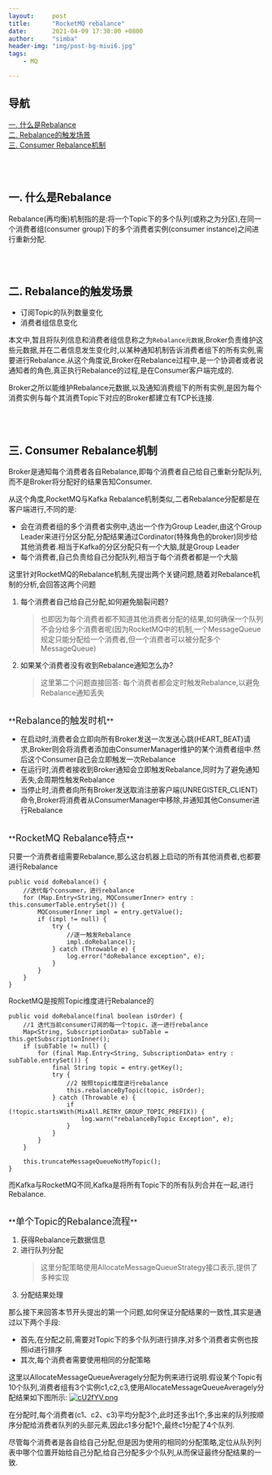 ```yaml
---
layout:     post
title:      "RocketMQ rebalance"
date:       2021-04-09 17:30:00 +0800
author:     "simba"
header-img: "img/post-bg-miui6.jpg"
tags:
    - MQ

---
```







## 导航
[一. 什么是Rebalance](#jump1)
<br>
[二. Rebalance的触发场景](#jump2)
<br>
[三. Consumer Rebalance机制](#jump3)
<br>










<br><br>
## <span id="jump1">一. 什么是Rebalance</span>

Rebalance(再均衡)机制指的是:将一个Topic下的多个队列(或称之为分区),在同一个消费者组(consumer group)下的多个消费者实例(consumer instance)之间进行重新分配.<br>



<br><br>
## <span id="jump2">二. Rebalance的触发场景</span>

* 订阅Topic的队列数量变化
* 消费者组信息变化

本文中,暂且将队列信息和消费者组信息称之为``Rebalance元数据``,Broker负责维护这些元数据,并在二者信息发生变化时,以某种通知机制告诉消费者组下的所有实例,需要进行Rebalance.从这个角度说,Broker在Rebalance过程中,是一个协调者或者说通知者的角色,真正执行Rebalance的过程,是在Consumer客户端完成的.<br>

Broker之所以能维护Rebalance元数据,以及通知消费组下的所有实例,是因为每个消费实例与每个其消费Topic下对应的Broker都建立有TCP长连接.<br>



<br><br>
## <span id="jump3">三. Consumer Rebalance机制</span>

Broker是通知每个消费者各自Rebalance,即每个消费者自己给自己重新分配队列,而不是Broker将分配好的结果告知Consumer.<br>

从这个角度,RocketMQ与Kafka Rebalance机制类似,二者Rebalance分配都是在客户端进行,不同的是:
* 会在消费者组的多个消费者实例中,选出一个作为Group Leader,由这个Group Leader来进行分区分配,分配结果通过Cordinator(特殊角色的broker)同步给其他消费者.相当于Kafka的分区分配只有一个大脑,就是Group Leader
* 每个消费者,自己负责给自己分配队列,相当于每个消费者都是一个大脑

这里针对RocketMQ的Rebalance机制,先提出两个关键问题,随着对Rebalance机制的分析,会回答这两个问题
1. 每个消费者自己给自己分配,如何避免脑裂问题?
	> 也即因为每个消费者都不知道其他消费者分配的结果,如何确保一个队列不会分给多个消费者呢(因为RocketMQ中的机制,一个MessageQueue规定只能分配给一个消费者,但一个消费者可以被分配多个MessageQueue)
2. 如果某个消费者没有收到Rebalance通知怎么办?
	> 这里第二个问题直接回答: 每个消费者都会定时触发Rebalance,以避免Rebalance通知丢失


<br>
**<font size="4">Rebalance的触发时机</font>** <br>

* 在启动时,消费者会立即向所有Broker发送一次发送心跳(HEART_BEAT)请求,Broker则会将消费者添加由ConsumerManager维护的某个消费者组中.然后这个Consumer自己会立即触发一次Rebalance
* 在运行时,消费者接收到Broker通知会立即触发Rebalance,同时为了避免通知丢失,会周期性触发Rebalance
* 当停止时,消费者向所有Broker发送取消注册客户端(UNREGISTER_CLIENT)命令,Broker将消费者从ConsumerManager中移除,并通知其他Consumer进行Rebalance


<br>
**<font size="4">RocketMQ Rebalance特点</font>** <br>

只要一个消费者组需要Rebalance,那么这台机器上启动的所有其他消费者,也都要进行Rebalance
```
public void doRebalance() {
    //迭代每个consumer，进行rebalance
    for (Map.Entry<String, MQConsumerInner> entry : this.consumerTable.entrySet()) {
        MQConsumerInner impl = entry.getValue();
        if (impl != null) {
            try {
                //逐一触发Rebalance
                impl.doRebalance();
            } catch (Throwable e) {
                log.error("doRebalance exception", e);
            }
        }
    }
}
```

RocketMQ是按照Topic维度进行Rebalance的
```
public void doRebalance(final boolean isOrder) {
    //1 迭代当前consumer订阅的每一个topic，逐一进行rebalance
    Map<String, SubscriptionData> subTable = this.getSubscriptionInner();
    if (subTable != null) {
        for (final Map.Entry<String, SubscriptionData> entry : subTable.entrySet()) {
            final String topic = entry.getKey();
            try {
                //2 按照topic维度进行rebalance
                this.rebalanceByTopic(topic, isOrder);
            } catch (Throwable e) {
                if (!topic.startsWith(MixAll.RETRY_GROUP_TOPIC_PREFIX)) {
                    log.warn("rebalanceByTopic Exception", e);
                }
            }
        }
    }
 
    this.truncateMessageQueueNotMyTopic();
}
```

而Kafka与RocketMQ不同,Kafka是将所有Topic下的所有队列合并在一起,进行Rebalance.<br>


<br>
**<font size="4">单个Topic的Rebalance流程</font>** <br>

1. 获得Rebalance元数据信息
2. 进行队列分配
	> 这里分配策略使用AllocateMessageQueueStrategy接口表示,提供了多种实现
3. 分配结果处理


那么接下来回答本节开头提出的第一个问题,如何保证分配结果的一致性,其实是通过以下两个手段:
* 首先,在分配之前,需要对Topic下的多个队列进行排序,对多个消费者实例也按照id进行排序
* 其次,每个消费者需要使用相同的分配策略

这里以AllocateMessageQueueAveragely分配为例来进行说明.假设某个Topic有10个队列,消费者组有3个实例c1,c2,c3,使用AllocateMessageQueueAveragely分配结果如下图所示:
[![cU2fYV.png](https://z3.ax1x.com/2021/04/09/cU2fYV.png)](https://imgtu.com/i/cU2fYV)

在分配时,每个消费者(c1、c2、c3)平均分配3个,此时还多出1个,多出来的队列按顺序分配给消费者队列的头部元素,因此c1多分配1个,最终c1分配了4个队列.<br>

尽管每个消费者是各自给自己分配,但是因为使用的相同的分配策略,定位从队列列表中哪个位置开始给自己分配,给自己分配多少个队列,从而保证最终分配结果的一致.